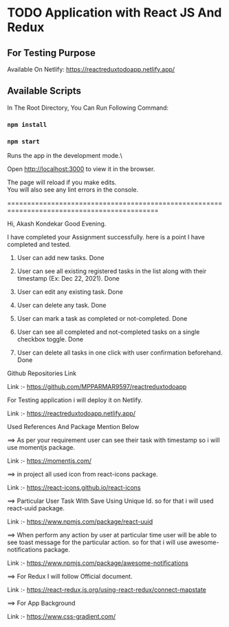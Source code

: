 # TODO Application with React JS And Redux

## For Testing Purpose 

Available On Netlify: https://reactreduxtodoapp.netlify.app/

## Available Scripts

In The Root Directory, You Can Run Following Command:

### `npm install`

### `npm start`

Runs the app in the development mode.\

Open [http://localhost:3000](http://localhost:3000) to view it in the browser.

The page will reload if you make edits.\
You will also see any lint errors in the console.

============================================================================================

Hi, Akash Kondekar Good Evening.

I have completed your Assignment successfully. here is a point I have completed and tested.

1. User can add new tasks. Done

2. User can see all existing registered tasks in the list along with their timestamp (Ex: Dec 22, 2021). Done

3. User can edit any existing task. Done

4. User can delete any task. Done

5. User can mark a task as completed or not-completed. Done

6. User can see all completed and not-completed tasks on a single checkbox toggle. Done

7. User can delete all tasks in one click with user confirmation beforehand. Done

Github Repositories Link 

Link :- https://github.com/MPPARMAR9597/reactreduxtodoapp

For Testing application i will deploy it on Netlify.  

Link :- https://reactreduxtodoapp.netlify.app/

Used References And Package Mention Below

==> As per your requirement user can see their task with timestamp so i will use momentjs package.

Link :- https://momentjs.com/

==> in project all used icon from react-icons package.

Link :- https://react-icons.github.io/react-icons

==> Particular User Task With Save Using Unique Id. so for that i will used react-uuid package. 

Link :- https://www.npmjs.com/package/react-uuid

==> When perform any action by user at particular time user will be able to see toast message for the particular action. so for that i will use
awesome-notifications package.

Link :- https://www.npmjs.com/package/awesome-notifications

==> For Redux I will follow Official document.

Link :- https://react-redux.js.org/using-react-redux/connect-mapstate

==> For App Background

Link :- https://www.css-gradient.com/